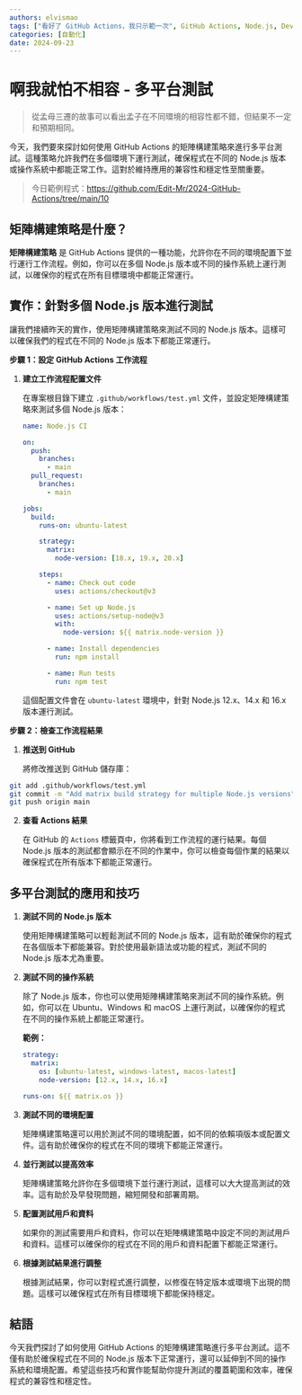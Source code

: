 ```yaml
---
authors: elvismao
tags: ["看好了 GitHub Actions，我只示範一次", GitHub Actions, Node.js, DevOps]
categories: [自動化]
date: 2024-09-23
---
```


# 啊我就怕不相容 - 多平台測試

> 從孟母三遷的故事可以看出孟子在不同環境的相容性都不錯，但結果不一定和預期相同。

今天，我們要來探討如何使用 GitHub Actions 的矩陣構建策略來進行多平台測試。這種策略允許我們在多個環境下運行測試，確保程式在不同的 Node.js 版本或操作系統中都能正常工作。這對於維持應用的兼容性和穩定性至關重要。

> 今日範例程式：<https://github.com/Edit-Mr/2024-GitHub-Actions/tree/main/10>

## 矩陣構建策略是什麼？

**矩陣構建策略** 是 GitHub Actions 提供的一種功能，允許你在不同的環境配置下並行運行工作流程。例如，你可以在多個 Node.js 版本或不同的操作系統上運行測試，以確保你的程式在所有目標環境中都能正常運行。

## 實作：針對多個 Node.js 版本進行測試

讓我們接續昨天的實作，使用矩陣構建策略來測試不同的 Node.js 版本。這樣可以確保我們的程式在不同的 Node.js 版本下都能正常運行。

**步驟 1：設定 GitHub Actions 工作流程**

1. **建立工作流程配置文件**

   在專案根目錄下建立 `.github/workflows/test.yml` 文件，並設定矩陣構建策略來測試多個 Node.js 版本：

   ```yaml
   name: Node.js CI

   on:
     push:
       branches:
         - main
     pull_request:
       branches:
         - main

   jobs:
     build:
       runs-on: ubuntu-latest

       strategy:
         matrix:
           node-version: [18.x, 19.x, 20.x]

       steps:
         - name: Check out code
           uses: actions/checkout@v3

         - name: Set up Node.js
           uses: actions/setup-node@v3
           with:
             node-version: ${{ matrix.node-version }}

         - name: Install dependencies
           run: npm install

         - name: Run tests
           run: npm test
   ```

   這個配置文件會在 `ubuntu-latest` 環境中，針對 Node.js 12.x、14.x 和 16.x 版本運行測試。

**步驟 2：檢查工作流程結果**

1. **推送到 GitHub**

   將修改推送到 GitHub 儲存庫：

```bash
git add .github/workflows/test.yml
git commit -m "Add matrix build strategy for multiple Node.js versions"
git push origin main
```

2. **查看 Actions 結果**

   在 GitHub 的 `Actions` 標籤頁中，你將看到工作流程的運行結果。每個 Node.js 版本的測試都會顯示在不同的作業中，你可以檢查每個作業的結果以確保程式在所有版本下都能正常運行。

## 多平台測試的應用和技巧

1. **測試不同的 Node.js 版本**

   使用矩陣構建策略可以輕鬆測試不同的 Node.js 版本，這有助於確保你的程式在各個版本下都能兼容。對於使用最新語法或功能的程式，測試不同的 Node.js 版本尤為重要。

2. **測試不同的操作系統**

   除了 Node.js 版本，你也可以使用矩陣構建策略來測試不同的操作系統。例如，你可以在 Ubuntu、Windows 和 macOS 上運行測試，以確保你的程式在不同的操作系統上都能正常運行。

   **範例：**

   ```yaml
   strategy:
     matrix:
       os: [ubuntu-latest, windows-latest, macos-latest]
       node-version: [12.x, 14.x, 16.x]

   runs-on: ${{ matrix.os }}
   ```

3. **測試不同的環境配置**

   矩陣構建策略還可以用於測試不同的環境配置，如不同的依賴項版本或配置文件。這有助於確保你的程式在不同的環境下都能正常運行。

4. **並行測試以提高效率**

   矩陣構建策略允許你在多個環境下並行運行測試，這樣可以大大提高測試的效率。這有助於及早發現問題，縮短開發和部署周期。

5. **配置測試用戶和資料**

   如果你的測試需要用戶和資料，你可以在矩陣構建策略中設定不同的測試用戶和資料。這樣可以確保你的程式在不同的用戶和資料配置下都能正常運行。

6. **根據測試結果進行調整**

   根據測試結果，你可以對程式進行調整，以修復在特定版本或環境下出現的問題。這樣可以確保程式在所有目標環境下都能保持穩定。

## 結語

今天我們探討了如何使用 GitHub Actions 的矩陣構建策略進行多平台測試。這不僅有助於確保程式在不同的 Node.js 版本下正常運行，還可以延伸到不同的操作系統和環境配置。希望這些技巧和實作能幫助你提升測試的覆蓋範圍和效率，確保程式的兼容性和穩定性。
